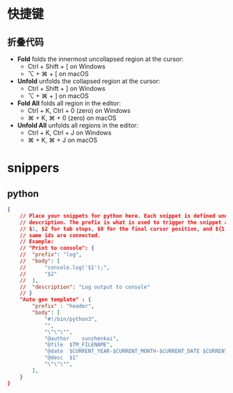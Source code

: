 # 快捷键

## 折叠代码

- **Fold** folds the innermost uncollapsed region at the cursor:
  - Ctrl + Shift + [ on Windows
  - ⌥ + ⌘ + [ on macOS
- **Unfold** unfolds the collapsed region at the cursor:
  - Ctrl + Shift + ] on Windows
  - ⌥ + ⌘ + ] on macOS
- **Fold All** folds all region in the editor:
  - Ctrl + K, Ctrl + 0 (zero) on Windows
  - ⌘ + K, ⌘ + 0 (zero) on macOS
- **Unfold All** unfolds all regions in the editor:
  - Ctrl + K, Ctrl + J on Windows
  - ⌘ + K, ⌘ + J on macOS

# snippers

## python

```json
{
	// Place your snippets for python here. Each snippet is defined under a snippet name and has a prefix, body and 
	// description. The prefix is what is used to trigger the snippet and the body will be expanded and inserted. Possible variables are:
	// $1, $2 for tab stops, $0 for the final cursor position, and ${1:label}, ${2:another} for placeholders. Placeholders with the 
	// same ids are connected.
	// Example:
	// "Print to console": {
	// 	"prefix": "log",
	// 	"body": [
	// 		"console.log('$1');",
	// 		"$2"
	// 	],
	// 	"description": "Log output to console"
	// }
	"Auto gen template" : {
		"prefix" : "header",
		"body": [
			"#!/bin/python3",
			"",
			"\"\"\"",
			"@author	sunzhenkai",
			"@file	$TM_FILENAME",
			"@date	$CURRENT_YEAR-$CURRENT_MONTH-$CURRENT_DATE $CURRENT_HOUR:$CURRENT_MINUTE:$CURRENT_SECOND"
			"@desc	$1"
			"\"\"\"",
		],
	}
}
```

